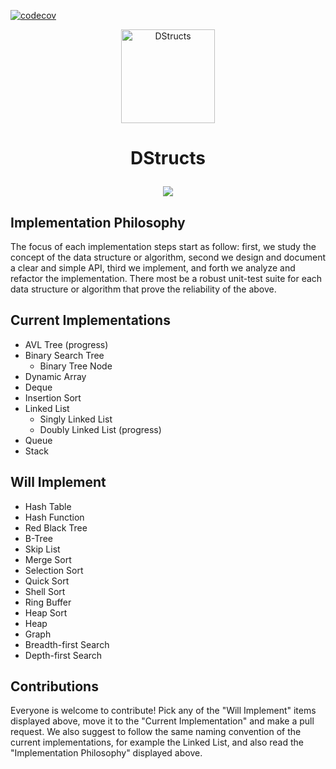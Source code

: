 [![codecov](https://codecov.io/gh/imdanielsp/DStructs/branch/master/graph/badge.svg)](https://codecov.io/gh/imdanielsp/DStructs)

<p align="center">
    <img alt="DStructs" 
    src="http://www.danielsantos.us/images/projects/DStructs_Logo_Original.png" 
    width="150">
</p>
<h1 align="center">
    DStructs
    <p align="center">
        <a href="https://travis-ci.org/imdanielsp/DStructs" target="_blank">
            <img src="https://travis-ci.org/imdanielsp/DStructs.svg?branch=master">
            </img>
        </a>
    </p>
</h1>

## Implementation Philosophy
The focus of each implementation steps start as follow: first, we study the 
concept of the data structure or algorithm, second we design and document a 
clear and simple API, third we implement, and forth we analyze and refactor 
the implementation. There most be a robust unit-test suite for each data 
structure or algorithm that prove the reliability of the above. 

## Current Implementations

- AVL Tree (progress)
- Binary Search Tree
    - Binary Tree Node
- Dynamic Array
- Deque
- Insertion Sort
- Linked List
    - Singly Linked List
    - Doubly Linked List (progress)
- Queue
- Stack

## Will Implement

- Hash Table
- Hash Function
- Red Black Tree
- B-Tree
- Skip List
- Merge Sort
- Selection Sort
- Quick Sort
- Shell Sort
- Ring Buffer
- Heap Sort
- Heap
- Graph
- Breadth-first Search
- Depth-first Search

## Contributions
Everyone is welcome to contribute! Pick any of the "Will Implement" items 
displayed above, move it to the "Current Implementation" and make a pull 
request. We also suggest to follow the same naming convention of the current 
implementations, for example the Linked List, and also read the 
"Implementation Philosophy" displayed above. 
